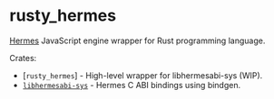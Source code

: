 # rusty_hermes

[Hermes](https://hermesengine.dev) JavaScript engine wrapper for Rust programming language.

Crates:

- [`rusty_hermes`] - High-level wrapper for libhermesabi-sys (WIP).
- [`libhermesabi-sys`](./libhermesabi-sys) - Hermes C ABI bindings using bindgen.
